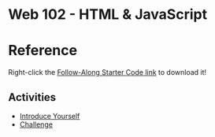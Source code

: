 # Web 102 - HTML & JavaScript

# Reference
Right-click the [Follow-Along Starter Code link](FollowAlong.html) to download it!

## Activities
- [Introduce Yourself](IntroduceYourself.md)
- [Challenge](Challenge.md)